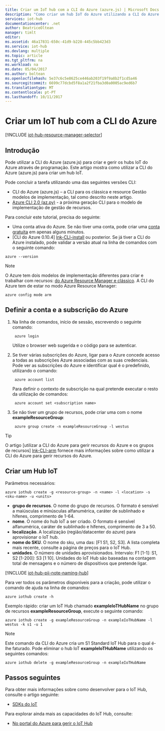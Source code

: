 ```yaml
---
title: Criar um IoT hub com a CLI do Azure (azure.js) | Microsoft Docs
description: "Como criar um hub IoT do Azure utilizando a CLI do Azure de várias plataformas (azure.js)."
services: iot-hub
documentationcenter: .net
author: BeatriceOltean
manager: timlt
editor: 
ms.assetid: 46a17831-650c-41d9-b228-445c5bb423d3
ms.service: iot-hub
ms.devlang: multiple
ms.topic: article
ms.tgt_pltfrm: na
ms.workload: na
ms.date: 05/04/2017
ms.author: boltean
ms.openlocfilehash: 5e37c6c5e8625ce446ab203f19f9a8b2f1cd5a46
ms.sourcegitcommit: 6699c77dcbd5f8a1a2f21fba3d0a0005ac9ed6b7
ms.translationtype: MT
ms.contentlocale: pt-PT
ms.lasthandoff: 10/11/2017
---
```

# <a name="create-an-iot-hub-using-the-azure-cli"></a>Criar um IoT hub com a CLI do Azure

[!INCLUDE [iot-hub-resource-manager-selector](../../includes/iot-hub-resource-manager-selector.md)]

## <a name="introduction"></a>Introdução

Pode utilizar a CLI do Azure (azure.js) para criar e gerir os hubs IoT do Azure através de programação. Este artigo mostra como utilizar a CLI do Azure (azure.js) para criar um hub IoT.

Pode concluir a tarefa utilizando uma das seguintes versões CLI:

* CLI do Azure (azure.js) – a CLI para os clássica e resource Gestão modelos de implementação, tal como descrito neste artigo.
* [Azure CLI 2.0 (az.py)](iot-hub-create-using-cli.md) - a próxima geração CLI para o modelo de implementação de gestão de recursos.

Para concluir este tutorial, precisa do seguinte:

* Uma conta ativa do Azure. Se não tiver uma conta, pode criar uma [conta gratuita][lnk-free-trial] em apenas alguns minutos.
* [CLI do Azure 0.10.4] [ lnk-CLI-install] ou posterior. Se já tiver a CLI do Azure instalado, pode validar a versão atual na linha de comandos com o seguinte comando:

```azurecli
azure --version
```

> [!NOTE]
> O Azure tem dois modelos de implementação diferentes para criar e trabalhar com recursos: [do Azure Resource Manager e clássico](../azure-resource-manager/resource-manager-deployment-model.md). A CLI do Azure tem de estar no modo Azure Resource Manager:
>
> ```azurecli
> azure config mode arm
> ```

## <a name="set-your-azure-account-and-subscription"></a>Definir a conta e a subscrição do Azure

1. Na linha de comandos, início de sessão, escrevendo o seguinte comando:

   ```azurecli
    azure login
   ```

   Utilize o browser web sugerida e o código para se autenticar.
1. Se tiver várias subscrições do Azure, ligar para o Azure concede acesso a todas as subscrições Azure associadas com as suas credenciais. Pode ver as subscrições do Azure e identificar qual é o predefinido, utilizando o comando:

   ```azurecli
    azure account list
   ```

   Para definir o contexto de subscrição na qual pretende executar o resto da utilização de comandos:

   ```azurecli
    azure account set <subscription name>
   ```

1. Se não tiver um grupo de recursos, pode criar uma com o nome **exampleResourceGroup**:

   ```azurecli
    azure group create -n exampleResourceGroup -l westus
   ```

> [!TIP]
> O artigo [utilizar a CLI do Azure para gerir recursos do Azure e os grupos de recursos] [ lnk-CLI-arm] fornece mais informações sobre como utilizar a CLI do Azure para gerir recursos do Azure.

## <a name="create-an-iot-hub"></a>Criar um Hub IoT

Parâmetros necessários:

```azurecli
azure iothub create -g <resource-group> -n <name> -l <location> -s <sku-name> -u <units>
```

* **grupo de recursos**. O nome do grupo de recursos. O formato é sensível a maiúsculas e minúsculas alfanumérica, caráter de sublinhado e hífenes, comprimento de 1-64.
* **nome**. O nome do hub IoT a ser criado. O formato é sensível alfanumérica, caráter de sublinhado e hífenes, comprimento de 3 a 50.
* **localização**. A localização (região/datacenter do azure) para aprovisionar o IoT hub.
* **nome do SKU**. O nome do sku, uma das: [F1 S1, S2, S3]. A lista completa mais recente, consulte a página de preços para o IoT Hub.
* **unidades**. O número de unidades aprovisionados. Intervalo: F1 [1-1]: S1, S2 [1-200]: S3 [1 10]. Unidades do IoT Hub são baseadas na contagem total de mensagens e o número de dispositivos que pretende ligar.

[!INCLUDE [iot-hub-pii-note-naming-hub](../../includes/iot-hub-pii-note-naming-hub.md)]

Para ver todos os parâmetros disponíveis para a criação, pode utilizar o comando de ajuda na linha de comandos:

```azurecli
azure iothub create -h
```

Exemplo rápido: criar um IoT Hub chamado **exampleIoTHubName** no grupo de recursos **exampleResourceGroup**, execute o seguinte comando:

```azurecli
azure iothub create -g exampleResourceGroup -n exampleIoTHubName -l westus -k s1 -u 1
```

> [!NOTE]
> Este comando da CLI do Azure cria um S1 Standard IoT Hub para o qual é-lhe faturado. Pode eliminar o hub IoT **exampleIoTHubName** utilizando os seguintes comandos:
>
> ```azurecli
> azure iothub delete -g exampleResourceGroup -n exampleIoTHubName
> ```

## <a name="next-steps"></a>Passos seguintes

Para obter mais informações sobre como desenvolver para o IoT Hub, consulte o artigo seguinte:

* [SDKs do IoT][lnk-sdks]

Para explorar ainda mais as capacidades do IoT Hub, consulte:

* [No portal do Azure para gerir o IoT Hub][lnk-portal]

<!-- Links -->
[lnk-free-trial]: https://azure.microsoft.com/pricing/free-trial/
[lnk-azure-portal]: https://portal.azure.com/
[lnk-status]: https://azure.microsoft.com/status/
[lnk-CLI-install]:../cli-install-nodejs.md
[lnk-rest-api]: https://docs.microsoft.com/rest/api/iothub/iothubresource
[lnk-CLI-arm]: ../azure-resource-manager/xplat-cli-azure-resource-manager.md

[lnk-sdks]: iot-hub-devguide-sdks.md
[lnk-portal]: iot-hub-create-through-portal.md 
